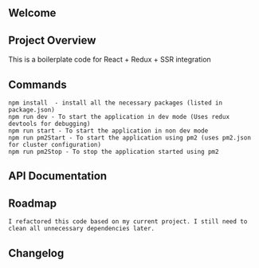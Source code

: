 ## Welcome

## Project Overview
This is a boilerplate code for React + Redux + SSR integration

##  Commands
    npm install  - install all the necessary packages (listed in package.json)
    npm run dev - To start the application in dev mode (Uses redux devtools for debugging)
    npm run start - To start the application in non dev mode
    npm run pm2Start - To start the application using pm2 (uses pm2.json for cluster configuration)
    npm run pm2Stop - To stop the application started using pm2

## API Documentation

## Roadmap
    I refactored this code based on my current project. I still need to clean all unnecessary dependencies later.

## Changelog